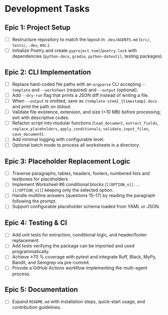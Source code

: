 # Development Tasks

## Epic 1: Project Setup
- [ ] Restructure repository to match the layout in `.dev/AGENTS.md` (`src/`, `tests/`, `.dev`, etc.).
- [ ] Initialize Poetry and create `pyproject.toml`/`poetry.lock` with dependencies (`python-docx`, `gradio`, `python-dateutil`, testing packages).

## Epic 2: CLI Implementation
- [ ] Replace hard-coded file paths with an `argparse` CLI accepting `--template` and `--worksheet` (required) and `--output` (optional).
- [ ] Add `--dry-run` flag that prints a JSON diff instead of writing a file.
- [ ] When `--output` is omitted, save as `{template-stem}_{timestamp}.docx` and print the path on stdout.
- [ ] Validate file existence, extension, and size (<10 MB) before processing; exit with descriptive codes.
- [ ] Refactor script into modular functions (`load_document`, `extract_fields`, `replace_placeholders`, `apply_conditionals`, `validate_input_files`, `save_document`).
- [ ] Add minimal logging with configurable level.
- [ ] Optional batch mode to process all worksheets in a directory.

## Epic 3: Placeholder Replacement Logic
- [ ] Traverse paragraphs, tables, headers, footers, numbered lists and textboxes for placeholders.
- [ ] Implement Worksheet #6 conditional blocks (`[[OPTION_n]]...[[/OPTION_n]]`) keeping only the selected option.
- [ ] Handle multiline answers (questions 15–17) by reading the paragraph following the prompt.
- [ ] Support configurable placeholder schema loaded from YAML or JSON.

## Epic 4: Testing & CI
- [ ] Add unit tests for extraction, conditional logic, and header/footer replacement.
- [ ] Add tests verifying the package can be imported and used programmatically.
- [ ] Achieve ≥70 % coverage with pytest and integrate Ruff, Black, MyPy, Bandit, and Semgrep via pre-commit.
- [ ] Provide a GitHub Actions workflow implementing the multi-agent process.

## Epic 5: Documentation
- [ ] Expand `README.md` with installation steps, quick-start usage, and contribution guidelines.
